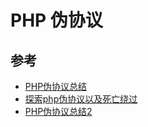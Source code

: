# PHP 伪协议




## 参考

- [PHP伪协议总结](https://segmentfault.com/a/1190000018991087)
- [探索php伪协议以及死亡绕过](https://www.freebuf.com/articles/web/266565.html)
- [PHP伪协议总结2](https://www.cnblogs.com/zzjdbk/p/13030717.html)